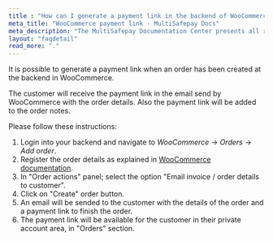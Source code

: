 ```yaml
---
title : "How can I generate a payment link in the backend of WooCommerce?"
meta_title: "WooCommerce payment link - MultiSafepay Docs"
meta_description: "The MultiSafepay Documentation Center presents all relevant information about our Plugins and API. You can also find support pages for payment methods, tools and general questions as well as the contact details of our Support and Integration Teams."
layout: "faqdetail"
read_more: "."
---
```


It is possible to generate a payment link when an order has been created at the backend in WooCommerce. 

The customer will receive the payment link in the email send by WooCommerce with the order details. Also the payment link will be added to the order notes. 
 
Please follow these instructions:

1. Login into your backend and navigate to _WooCommerce_ → _Orders_ → _Add order_.
2. Register the order details as explained in [WooCommerce documentation](https://docs.woocommerce.com/document/managing-orders/#section-16).
3. In "Order actions" panel; select  the option "Email invoice / order details to customer".  
4. Click on "Create" order button.
5. An email will be sended to the customer with the details of the order and a payment link to finish the order.
6. The payment link will be available for the customer in their private account area, in "Orders" section. 
